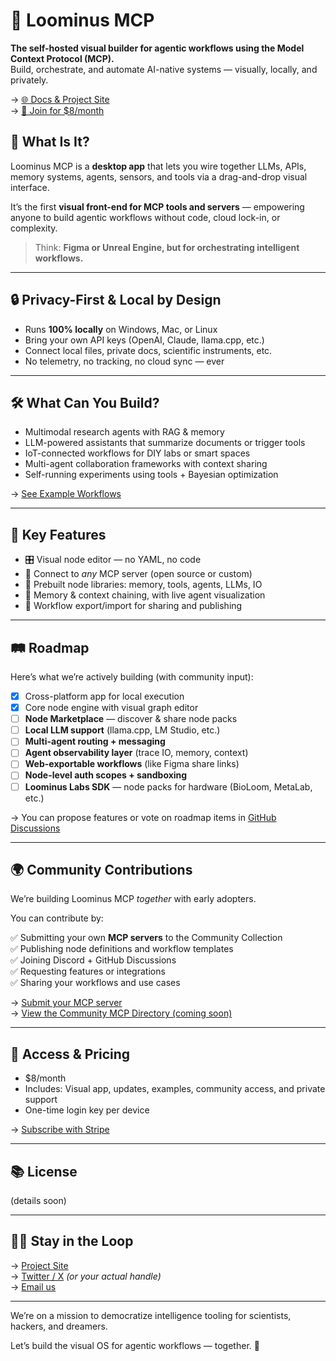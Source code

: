 # 🧬 Loominus MCP

**The self-hosted visual builder for agentic workflows using the Model Context Protocol (MCP).**  
Build, orchestrate, and automate AI-native systems — visually, locally, and privately.

→ [🌐 Docs & Project Site](https://yourusername.github.io/loominus-mcp/)  
→ [💸 Join for $8/month](./docs/join.md)



## 🧠 What Is It?

Loominus MCP is a **desktop app** that lets you wire together LLMs, APIs, memory systems, agents, sensors, and tools via a drag-and-drop visual interface.

It’s the first **visual front-end for MCP tools and servers** — empowering anyone to build agentic workflows without code, cloud lock-in, or complexity.

> Think: **Figma or Unreal Engine, but for orchestrating intelligent workflows.**

---

## 🔒 Privacy-First & Local by Design

- Runs **100% locally** on Windows, Mac, or Linux
- Bring your own API keys (OpenAI, Claude, llama.cpp, etc.)
- Connect local files, private docs, scientific instruments, etc.
- No telemetry, no tracking, no cloud sync — ever

---

## 🛠 What Can You Build?

- Multimodal research agents with RAG & memory  
- LLM-powered assistants that summarize documents or trigger tools  
- IoT-connected workflows for DIY labs or smart spaces  
- Multi-agent collaboration frameworks with context sharing  
- Self-running experiments using tools + Bayesian optimization  

→ [See Example Workflows](./docs/examples.md)

---

## 🚀 Key Features

- 🎛️ Visual node editor — no YAML, no code  
- 🔌 Connect to *any* MCP server (open source or custom)  
- 🧩 Prebuilt node libraries: memory, tools, agents, LLMs, IO  
- 🧠 Memory & context chaining, with live agent visualization  
- 🧾 Workflow export/import for sharing and publishing

---

## 🛤️ Roadmap

Here’s what we’re actively building (with community input):

- [x] Cross-platform app for local execution  
- [x] Core node engine with visual graph editor  
- [ ] **Node Marketplace** — discover & share node packs  
- [ ] **Local LLM support** (llama.cpp, LM Studio, etc.)  
- [ ] **Multi-agent routing + messaging**  
- [ ] **Agent observability layer** (trace IO, memory, context)  
- [ ] **Web-exportable workflows** (like Figma share links)  
- [ ] **Node-level auth scopes + sandboxing**  
- [ ] **Loominus Labs SDK** — node packs for hardware (BioLoom, MetaLab, etc.)

→ You can propose features or vote on roadmap items in [GitHub Discussions](https://github.com/BioLattice/loominus-mcp/discussions)

---

## 🌍 Community Contributions

We’re building Loominus MCP *together* with early adopters.

You can contribute by:

✅ Submitting your own **MCP servers** to the Community Collection  
✅ Publishing node definitions and workflow templates  
✅ Joining Discord + GitHub Discussions  
✅ Requesting features or integrations  
✅ Sharing your workflows and use cases

→ [Submit your MCP server](https://github.com/BioLattice/loominus-mcp/discussions)  
→ [View the Community MCP Directory (coming soon)](./docs/community-servers.md)

---

## 💸 Access & Pricing

- $8/month  
- Includes: Visual app, updates, examples, community access, and private support  
- One-time login key per device

→ [Subscribe with Stripe](./docs/join.md)

---

## 📚 License

(details soon)  


---

## 🧑‍🚀 Stay in the Loop

→ [Project Site](https://yourusername.github.io/loominus-mcp/)  
→ [Twitter / X](https://twitter.com/biolattice) *(or your actual handle)*  
→ [Email us](mailto:hello@biolattice.ai)

---

We’re on a mission to democratize intelligence tooling for scientists, hackers, and dreamers.

Let’s build the visual OS for agentic workflows — together. 🌱
